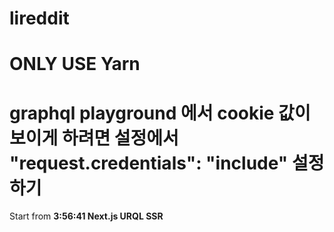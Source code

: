 # lireddit

# ONLY USE Yarn

# graphql playground 에서 cookie 값이 보이게 하려면 설정에서 "request.credentials": "include" 설정하기

Start from
**3:56:41 Next.js URQL SSR**
